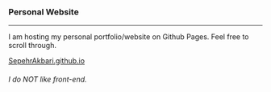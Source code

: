 ### Personal Website

--- 

I am hosting my personal portfolio/website on Github Pages. Feel free to scroll through.

[SepehrAkbari.github.io](https://sepehrakbari.github.io/)

###### I do NOT like front-end.
